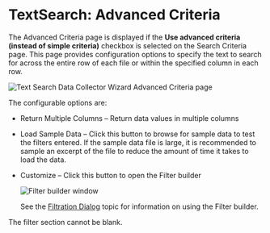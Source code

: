 # TextSearch: Advanced Criteria

The Advanced Criteria page is displayed if the **Use advanced criteria (instead of simple
criteria)** checkbox is selected on the Search Criteria page. This page provides configuration
options to specify the text to search for across the entire row of each file or within the specified
column in each row.

![Text Search Data Collector Wizard Advanced Criteria page](/img/versioned_docs/accessanalyzer_11.6/accessanalyzer/admin/datacollector/textsearch/advancedcriteria.webp)

The configurable options are:

- Return Multiple Columns – Return data values in multiple columns
- Load Sample Data – Click this button to browse for sample data to test the filters entered. If the
  sample data file is large, it is recommended to sample an excerpt of the file to reduce the amount
  of time it takes to load the data.
- Customize – Click this button to open the Filter builder

    ![Filter builder window](/img/versioned_docs/accessanalyzer_11.6/accessanalyzer/admin/datacollector/textsearch/filterbuilder.webp)

    See the
    [Filtration Dialog](/docs/accessanalyzer/11.6/admin/navigate/datagrid.md#filtration-dialog)
    topic for information on using the Filter builder.

The filter section cannot be blank.
